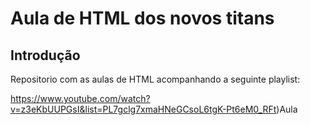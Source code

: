 # Aula de HTML dos novos titans

## Introdução

Repositorio com as aulas de HTML acompanhando a seguinte playlist:

https://www.youtube.com/watch?v=z3eKbUUPGsI&list=PL7gclg7xmaHNeGCsoL6tgK-Pt6eM0_RFt)Aula
